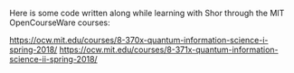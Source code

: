 Here is some code written along while learning with Shor through the MIT OpenCourseWare courses:

https://ocw.mit.edu/courses/8-370x-quantum-information-science-i-spring-2018/
https://ocw.mit.edu/courses/8-371x-quantum-information-science-ii-spring-2018/
